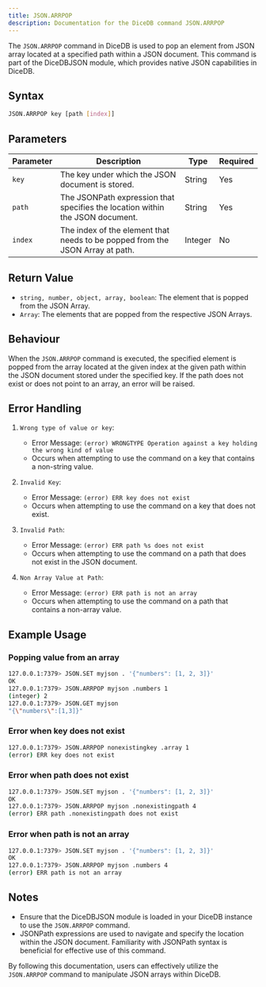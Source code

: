 ```yaml
---
title: JSON.ARRPOP
description: Documentation for the DiceDB command JSON.ARRPOP
---
```


The `JSON.ARRPOP` command in DiceDB is used to pop an element from JSON array located at a specified path within a JSON document. This command is part of the DiceDBJSON module, which provides native JSON capabilities in DiceDB.

## Syntax

```bash
JSON.ARRPOP key [path [index]]
```

## Parameters

| Parameter | Description                                                                   | Type    | Required |
| --------- | ----------------------------------------------------------------------------- | ------- | -------- |
| `key`     | The key under which the JSON document is stored.                              | String  | Yes      |
| `path`    | The JSONPath expression that specifies the location within the JSON document. | String  | Yes      |
| `index`   | The index of the element that needs to be popped from the JSON Array at path. | Integer | No       |

## Return Value

- `string, number, object, array, boolean`: The element that is popped from the JSON Array.
- `Array`: The elements that are popped from the respective JSON Arrays.

## Behaviour

When the `JSON.ARRPOP` command is executed, the specified element is popped from the array located at the given index at the given path within the JSON document stored under the specified key. If the path does not exist or does not point to an array, an error will be raised.

## Error Handling

1. `Wrong type of value or key`:

   - Error Message: `(error) WRONGTYPE Operation against a key holding the wrong kind of value`
   - Occurs when attempting to use the command on a key that contains a non-string value.

2. `Invalid Key`:

   - Error Message: `(error) ERR key does not exist`
   - Occurs when attempting to use the command on a key that does not exist.

3. `Invalid Path`:

   - Error Message: `(error) ERR path %s does not exist`
   - Occurs when attempting to use the command on a path that does not exist in the JSON document.

4. `Non Array Value at Path`:
   - Error Message: `(error) ERR path is not an array`
   - Occurs when attempting to use the command on a path that contains a non-array value.

## Example Usage

### Popping value from an array

```bash
127.0.0.1:7379> JSON.SET myjson . '{"numbers": [1, 2, 3]}'
OK
127.0.0.1:7379> JSON.ARRPOP myjson .numbers 1
(integer) 2
127.0.0.1:7379> JSON.GET myjson
"{\"numbers\":[1,3]}"
```

### Error when key does not exist

```bash
127.0.0.1:7379> JSON.ARRPOP nonexistingkey .array 1
(error) ERR key does not exist
```

### Error when path does not exist

```bash
127.0.0.1:7379> JSON.SET myjson . '{"numbers": [1, 2, 3]}'
OK
127.0.0.1:7379> JSON.ARRPOP myjson .nonexistingpath 4
(error) ERR path .nonexistingpath does not exist
```

### Error when path is not an array

```bash
127.0.0.1:7379> JSON.SET myjson . '{"numbers": [1, 2, 3]}'
OK
127.0.0.1:7379> JSON.ARRPOP myjson .numbers 4
(error) ERR path is not an array
```

## Notes

- Ensure that the DiceDBJSON module is loaded in your DiceDB instance to use the `JSON.ARRPOP` command.
- JSONPath expressions are used to navigate and specify the location within the JSON document. Familiarity with JSONPath syntax is beneficial for effective use of this command.

By following this documentation, users can effectively utilize the `JSON.ARRPOP` command to manipulate JSON arrays within DiceDB.
